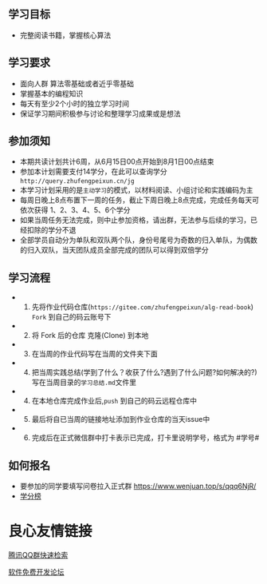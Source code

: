 ## 学习目标
- 完整阅读书籍，掌握核心算法

## 学习要求
- 面向人群 算法零基础或者近乎零基础
- 掌握基本的编程知识
- 每天有至少2个小时的独立学习时间
- 保证学习期间积极参与讨论和整理学习成果或是想法

## 参加须知
- 本期共读计划共计6周，从6月15日00点开始到8月1日00点结束 
- 参加本计划需要支付14学分，在此可以查询学分 `http://query.zhufengpeixun.cn/jg`
- 本学习计划采用的是`主动学习`的模式，以材料阅读、小组讨论和实践编码为主
- 每周日晚上8点布置下一周的任务，截止下周日晚上8点完成，完成任务每天可依次获得 1、2、3、4、5、6个学分
- 如果当周任务无法完成，则中止参加资格，请出群，无法参与后续的学习，已经扣除的学分不退
- 全部学员自动分为单队和双队两个队，身份号尾号为奇数的归入单队，为偶数的归入双队，当天团队成员全部完成的团队可以得到双倍学分


## 学习流程
- 1. 先将作业代码仓库(`https://gitee.com/zhufengpeixun/alg-read-book`) `Fork` 到自己的码云账号下 
- 2. 将 Fork 后的仓库 克隆(Clone) 到本地
- 3. 在当周的作业代码写在当周的文件夹下面
- 4. 把当周实践总结(学到了什么？收获了什么?遇到了什么问题?如何解决的?)写在当周目录的`学习总结.md`文件里
- 4. 在本地仓库完成作业后,`push` 到自己的码云远程仓库中
- 5. 最后将自已当周的链接地址添加到作业仓库的当天issue中
- 6. 完成后在正式微信群中打卡表示已完成，打卡里说明学号，格式为 #学号#

## 如何报名
- 要参加的同学要填写问卷拉入正式群 https://www.wenjuan.top/s/qqq6NjR/
- [学分榜](https://shimo.im/sheets/SESer6i1e3Yoldfs/MODOC)






 # 良心友情链接

[腾讯QQ群快速检索](http://u.720life.cn/s/8cf73f7c)

[软件免费开发论坛](http://u.720life.cn/s/bbb01dc0)